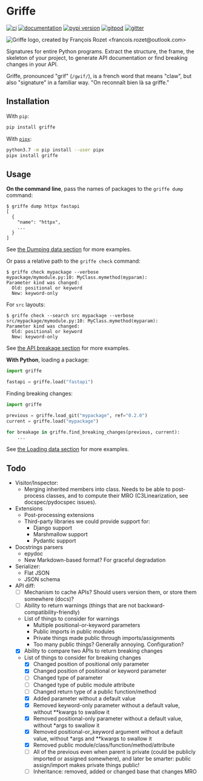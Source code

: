 # Griffe

<p style="display: none">

[![ci](https://github.com/mkdocstrings/griffe/workflows/ci/badge.svg)](https://github.com/mkdocstrings/griffe/actions?query=workflow%3Aci)
[![documentation](https://img.shields.io/badge/docs-mkdocs%20material-blue.svg?style=flat)](https://mkdocstrings.github.io/griffe/)
[![pypi version](https://img.shields.io/pypi/v/griffe.svg)](https://pypi.org/project/griffe/)
[![gitpod](https://img.shields.io/badge/gitpod-workspace-blue.svg?style=flat)](https://gitpod.io/#https://github.com/mkdocstrings/griffe)
[![gitter](https://badges.gitter.im/join%20chat.svg)](https://gitter.im/mkdocstrings/griffe)

</p>

<img src="logo.svg" alt="Griffe logo, created by François Rozet &lt;francois.rozet@outlook.com&gt;">

Signatures for entire Python programs. Extract the structure, the frame, the skeleton of your project, to generate API documentation or find breaking changes in your API.

Griffe, pronounced "grif" (`/ɡʁif/`), is a french word that means "claw",
but also "signature" in a familiar way. "On reconnaît bien là sa griffe."

## Installation

With `pip`:
```bash
pip install griffe
```

With [`pipx`](https://github.com/pipxproject/pipx):
```bash
python3.7 -m pip install --user pipx
pipx install griffe
```

## Usage

**On the command line**, pass the names of packages to the `griffe dump` command:

```console
$ griffe dump httpx fastapi
[
  {
    "name": "httpx",
    ...
  }
]
```

See [the Dumping data section](https://mkdocstrings.github.io/griffe/dumping/) for more examples.

Or pass a relative path to the `griffe check` command:

```console
$ griffe check mypackage --verbose
mypackage/mymodule.py:10: MyClass.mymethod(myparam):
Parameter kind was changed:
  Old: positional or keyword
  New: keyword-only
```

For `src` layouts:

```console
$ griffe check --search src mypackage --verbose
src/mypackage/mymodule.py:10: MyClass.mymethod(myparam):
Parameter kind was changed:
  Old: positional or keyword
  New: keyword-only
```

See [the API breakage section](https://mkdocstrings.github.io/griffe/checking/) for more examples.

**With Python**, loading a package:

```python
import griffe

fastapi = griffe.load("fastapi")
```

Finding breaking changes:

```python
import griffe

previous = griffe.load_git("mypackage", ref="0.2.0")
current = griffe.load("mypackage")

for breakage in griffe.find_breaking_changes(previous, current):
    ...
```

See [the Loading data section](https://mkdocstrings.github.io/griffe/loading/) for more examples.

## Todo

- Visitor/Inspector:
    - Merging inherited members into class.
        Needs to be able to post-process classes,
        and to compute their MRO (C3Linearization, see docspec/pydocspec issues).
- Extensions
    - Post-processing extensions
    - Third-party libraries we could provide support for:
        - Django support
        - Marshmallow support
        - Pydantic support
- Docstrings parsers
    - epydoc
    - New Markdown-based format? For graceful degradation
- Serializer:
    - Flat JSON
    - JSON schema
- API diff:
    - [ ] Mechanism to cache APIs? Should users version them, or store them somewhere (docs)?
    - [ ] Ability to return warnings (things that are not backward-compatibility-friendly)
    - List of things to consider for warnings
        - Multiple positional-or-keyword parameters
        - Public imports in public modules
        - Private things made public through imports/assignments
        - Too many public things? Generally annoying. Configuration?
    - [x] Ability to compare two APIs to return breaking changes
    - List of things to consider for breaking changes
        - [x] Changed position of positional only parameter
        - [x] Changed position of positional or keyword parameter
        - [ ] Changed type of parameter
        - [ ] Changed type of public module attribute
        - [ ] Changed return type of a public function/method
        - [x] Added parameter without a default value
        - [x] Removed keyword-only parameter without a default value, without **kwargs to swallow it
        - [x] Removed positional-only parameter without a default value, without *args to swallow it
        - [x] Removed positional-or_keyword argument without a default value, without *args and **kwargs to swallow it
        - [x] Removed public module/class/function/method/attribute
        - [ ] All of the previous even when parent is private (could be publicly imported or assigned somewhere),
            and later be smarter: public assign/import makes private things public!
        - [ ] Inheritance: removed, added or changed base that changes MRO
